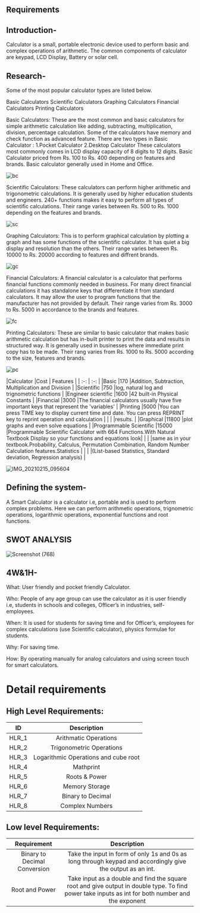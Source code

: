 ## Requirements

## Introduction-
Calculator is a small, portable electronic device used to perform basic and complex operations of arithmetic. The common components of calculator are keypad, LCD Display, Battery or solar cell. 

## Research-
Some of the most popular calculator types are listed below.
 
Basic Calculators
Scientific Calculators
Graphing Calculators
Financial Calculators
Printing Calculators

Basic Calculators: These are the most common and basic calculators for simple arithmetic calculation like adding, subtracting, multiplication, division, percentage calculation. Some of the calculators have memory and check function as advanced feature. There are two types in Basic Calculator :
1.Pocket Calculator 
2.Desktop Calculator
These calculators most commonly comes in LCD display capacity of 8 digits to 12 digits. Basic Calculator priced from Rs. 100 to Rs. 400 depending on features and brands. Basic calculator generally used in Home and Office.


![bc](https://user-images.githubusercontent.com/78848590/107873607-be06b000-6ed9-11eb-840a-e9fa9f5096e4.png)

Scientific Calculators: These calculators can perform higher arithmetic and trigonometric calculations. It is generally used by higher education students and engineers. 240+ functions makes it easy to perform all types of scientific calculations. Their range varies between Rs. 500 to Rs. 1000 depending on the features and brands.

![sc](https://user-images.githubusercontent.com/78848590/107873754-c6131f80-6eda-11eb-921f-e3a1f8cf6cbb.png)

Graphing Calculators: This is to perform graphical calculation by plotting a graph and has some functions of the scientific calculator. It has quiet a big display and resolution than the others. Their range varies between Rs. 10000 to Rs. 20000 according to features and diffrent brands. 

![gc](https://user-images.githubusercontent.com/78848590/107873967-4c7c3100-6edc-11eb-87b4-c914ecf70557.png)

Financial Calculators: A financial calculator is a calculator that performs financial functions commonly needed in business. For many direct financial calculations it has standalone keys that differentiate it from standard calculators. It may allow the user to program functions that the manufacturer has not provided by default. Their range varies from Rs. 3000 to Rs. 5000 in accordance to the brands and features.

![fc](https://user-images.githubusercontent.com/78848590/107873914-e7284000-6edb-11eb-9ab8-63c62ee2708b.png)

Printing Calculators: These are similar to basic calculator that makes basic arithmetic calculation but has in-built printer to print the data and results in structured way. It is generally used in businesses where immediate print copy has to be made. Their rang varies from Rs. 1000 to Rs. 5000 according to the size, features and brands.

![pc](https://user-images.githubusercontent.com/78848590/107874017-a8df5080-6edc-11eb-8541-399cb56c9389.png)


|Calculator                    |Cost         | Features                                                                                                               |
| :-:                          | :-:                                                                                                                                  |
|Basic                         |170          |Addition, Subtraction, Multiplication and Division                                                                      |
|Scientific                    |750          |log, natural log and trignometric functions                                                                             |
|Engineer scientific           |1600         |42 built-in Physical Constants                                                                                          |
|Financial                     |3000         |The financial calculators usually have five important keys that represent the 'variables'                               |
|Printing                      |5000         |You can press TIME key to display current time and date. You can press REPRINT key to reprint operation and calculation |            |                              |             |results.                                                                                                                |
|Graphical                     |11800        |plot graphs and even solve equations                                                                                    |
|Programmable Scientific       |15000        |Programmable Scientific Calculator with 664 Functions.With Natural Textbook Display so your functions and equations look|           |                              |             |same as in your textbook.Probability, Calculus, Permutation Combination, Random Number Calculation features.Statistics  |          |                              |             |(List-based Statistics, Standard deviation, Regression analysis)                                                        |


![IMG_20210215_095604](https://user-images.githubusercontent.com/78848639/107906175-7c781280-6f76-11eb-889d-94b9af9ec8c1.jpg)




## Defining the system-
A Smart Calculator is a calculator i.e, portable and is used to perform complex problems.
Here we can perform arithmetic operations, trignometric operations, logarithmic operations, exponential functions and root functions.

## SWOT ANALYSIS


![Screenshot (768)](https://user-images.githubusercontent.com/78849093/110676451-fad47700-81f9-11eb-8bb0-91e67c6deabb.png)


## 4W&1H-

What: User friendly and pocket friendly Calculator.

Who: People of any age group can use the calculator as it is user friendly i.e, students in schools and colleges, Officer’s in industries, self- employees.

When: It is used for students for saving time and for Officer’s, employees for complex calculations (use Scientific calculator), physics formulae for students.

Why: For saving time.

How: By operating manually for analog calculators and using screen touch for smart calculators.

# Detail requirements
## High Level Requirements:
 
| ID    | Description                        |
| :-:   | :-:                                |
|HLR_1  |Arithmatic Operations               |
|HLR_2  |Trigonometric Operations            |
|HLR_3  |Logarithmic Operations and cube root| 
|HLR_4  |Mathprint                           |
|HLR_5  |Roots & Power                       |
|HLR_6  |Memory Storage                      |
|HLR_7  |Binary to Decimal                   |
|HLR_8  |Complex Numbers                     |



##  Low level Requirements:

|Requirement                 |Description                                                                                                                                      |
| :-:                        | :-:                                                                                                                                             |
|Binary to Decimal Conversion|Take the input in form of only 1s and 0s as long through keypad and accordingly give the output as an int.                                       |
|Root and Power              |Take input as a double and find the square root and give output in double type. To find power take inputs as int for both number and the exponent|                              |and return output as long.                                                                                                                       |


